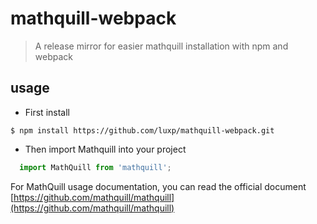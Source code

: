 # mathquill-webpack
> A release mirror for easier mathquill installation with npm and webpack
## usage
- First install
```
$ npm install https://github.com/luxp/mathquill-webpack.git
```

- Then import Mathquill into your project
```js
  import MathQuill from 'mathquill';
```
For MathQuill usage documentation, you can read the official document
[https://github.com/mathquill/mathquill](https://github.com/mathquill/mathquill)
